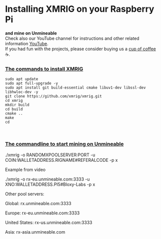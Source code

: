# Installing XMRIG on your Raspberry Pi
**and mine on Unmineable**
<br>
Check also our YouTube channel for instructions and other related information [YouTube](https://www.youtube.com/@bloxylabs "YouTube").
<br>
If you had fun with the projects, please consider buying us a [cup of coffee](https://www.buymeacoffee.com/bloxylabs "cupofcoffee") :coffee:.

<h3><u>The commands to install XMRIG</u></h3>

```
sudo apt update
sudo apt full-upgrade -y
sudo apt install git build-essential cmake libuv1-dev libssl-dev libhwloc-dev -y
git clone https://github.com/xmrig/xmrig.git
cd xmrig
mkdir build
cd build
cmake ..
make
cd
```
<br>
<h3><u>The commandline to start mining on Unmineable</u></h3>

<p>./xmrig -o RANDOMXPOOLSERVER:PORT -u COIN:WALLETADDRESS.RIGNAME#REFERALCODE -p x</p>
<p>Example from video</p>
<p>./xmrig -o rx-eu.unmineable.com:3333 -u XNO:WALLETADDRESS.PI5#Bloxy-Labs -p x</p>

<p>Other pool servers:</p>
<p>Global: rx.unmineable.com:3333</p>
<p>Europe: rx-eu.unmineable.com:3333</p>
<p>United States: rx-us.unmineable.com:3333</p>
<p>Asia: rx-asia.unmineable.com</p>
